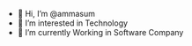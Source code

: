- 👋 Hi, I’m @ammasum
- 👀 I’m interested in Technology
- 🌱 I’m currently Working in Software Company


<!---
ammasum/ammasum is a ✨ special ✨ repository because its `README.md` (this file) appears on your GitHub profile.
You can click the Preview link to take a look at your changes.
--->
